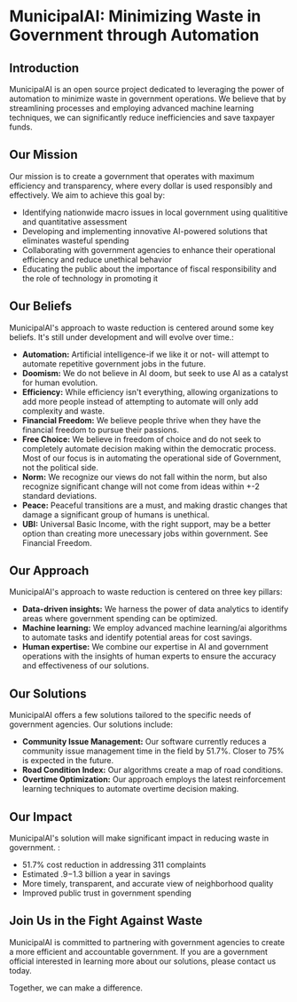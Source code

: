 # MunicipalAI: Minimizing Waste in Government through Automation

## Introduction

MunicipalAI is an open source project dedicated to leveraging the power of automation to minimize waste in government operations. We believe that by streamlining processes and employing advanced machine learning techniques, we can significantly reduce inefficiencies and save taxpayer funds.

## Our Mission

Our mission is to create a government that operates with maximum efficiency and transparency, where every dollar is used responsibly and effectively. We aim to achieve this goal by:

* Identifying nationwide macro issues in local government using qualititive and quantitative assessment
* Developing and implementing innovative AI-powered solutions that eliminates wasteful spending
* Collaborating with government agencies to enhance their operational efficiency and reduce unethical behavior
* Educating the public about the importance of fiscal responsibility and the role of technology in promoting it

## Our Beliefs

MunicipalAI's approach to waste reduction is centered around some key beliefs. It's still under development and will evolve over time.:

* **Automation:** Artificial intelligence-if we like it or not- will attempt to automate repetitive government jobs in the future.
* **Doomism:** We do not believe in AI doom, but seek to use AI as a catalyst for human evolution.
* **Efficiency:** While efficiency isn't everything, allowing organizations to add more people instead of attempting to automate will only add complexity and waste.
* **Financial Freedom:** We believe people thrive when they have the financial freedom to pursue their passions.
* **Free Choice:** We believe in freedom of choice and do not seek to completely automate decision making within the democratic process.  Most of our focus is in automating the operational side of Government, not the political side.
* **Norm:** We recognize our views do not fall within the norm, but also recognize significant change will not come from ideas within +-2 standard deviations.
* **Peace:** Peaceful transitions are a must, and making drastic changes that damage a significant group of humans is unethical.
* **UBI:** Universal Basic Income, with the right support, may be a better option than creating more unecessary jobs within government. See Financial Freedom.

## Our Approach

MunicipalAI's approach to waste reduction is centered on three key pillars:

* **Data-driven insights:** We harness the power of data analytics to identify areas where government spending can be optimized.
* **Machine learning:** We employ advanced machine learning/ai algorithms to automate tasks and identify potential areas for cost savings.
* **Human expertise:** We combine our expertise in AI and government operations with the insights of human experts to ensure the accuracy and effectiveness of our solutions.

## Our Solutions

MunicipalAI offers a few solutions tailored to the specific needs of government agencies. Our solutions include:

* **Community Issue Management:** Our software currently reduces a community issue management time in the field by 51.7%.  Closer to 75% is expected in the future.
* **Road Condition Index:** Our algorithms create a map of road conditions.
* **Overtime Optimization:** Our approach employs the latest reinforcement learning techniques to automate overtime decision making.
  
## Our Impact

MunicipalAI's solution will make significant impact in reducing waste in government. :

* 51.7% cost reduction in addressing 311 complaints
* Estimated $.9-$1.3 billion a year in savings
* More timely, transparent, and accurate view of neighborhood quality
* Improved public trust in government spending

## Join Us in the Fight Against Waste

MunicipalAI is committed to partnering with government agencies to create a more efficient and accountable government. If you are a government official interested in learning more about our solutions, please contact us today.

Together, we can make a difference.
